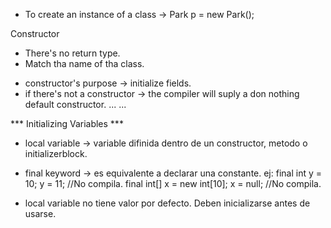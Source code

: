 * To create an instance of a class -> Park p = new Park();

Constructor
- There's no return type.
- Match tha name of tha class.

* constructor's purpose -> initialize fields.
* if there's not a constructor -> the compiler will suply a don nothing default constructor.
...
...


*** Initializing Variables ***

- local variable -> variable difinida dentro de un constructor, metodo o initializerblock.
- final keyword -> es equivalente a declarar una constante. 
  ej:
    final int y = 10; 
    y = 11; //No compila.
    final int[] x = new int[10];
    x = null; //No compila.

- local variable no tiene valor por defecto. Deben inicializarse antes de usarse.





